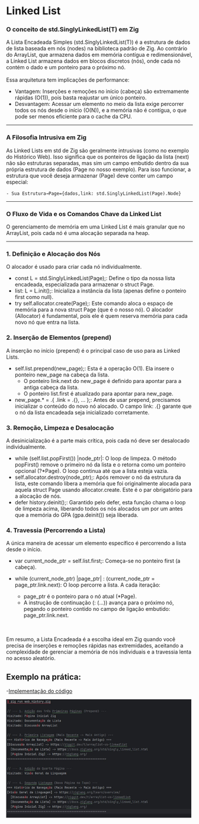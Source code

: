 # Linked List 

### O conceito de std.SinglyLinkedList(T) em Zig
A Lista Encadeada Simples (std.SinglyLinkedList(T)) é 
a estrutura de dados de lista baseada em nós (nodes) 
na biblioteca padrão de Zig. Ao contrário do 
ArrayList, que armazena dados em memória contígua e 
redimensionável, a Linked List armazena dados em 
blocos discretos (nós), onde cada nó contém o dado e 
um ponteiro para o próximo nó.
<br></br>
Essa arquitetura tem implicações de performance:
- Vantagem: Inserções e remoções no início (cabeça) são extremamente rápidas (O(1)), pois basta reajustar um único ponteiro.
- Desvantagem: Acessar um elemento no meio da lista exige percorrer todos os nós desde o início (O(N)), e a memória não é contígua, o que pode ser menos eficiente para o cache da CPU.

---
### A Filosofia Intrusiva em Zig
As Linked Lists em std de Zig são geralmente 
intrusivas (como no exemplo do Histórico Web). Isso 
significa que os ponteiros de ligação da lista (next) 
não são estruturas separadas, mas sim um campo 
embutido dentro da sua própria estrutura de dados 
(Page no nosso exemplo).
Para isso funcionar, a estrutura que você deseja 
armazenar (Page) deve conter um campo especial:

    - Sua Estrutura→Page={dados,link: std.SinglyLinkedList(Page).Node}

---
### O Fluxo de Vida e os Comandos Chave da Linked List
O gerenciamento de memória em uma Linked List é mais 
granular que no ArrayList, pois cada nó é uma alocação 
separada na heap.

---
### 1. Definição e Alocação dos Nós
O alocador é usado para criar cada nó individualmente.
- const L = std.SinglyLinkedList(Page);: Define o tipo da nossa lista encadeada, especializada para armazenar o struct Page.
- list: L = L.init();: Inicializa a instância da lista (apenas define o ponteiro first como null).
- try self.allocator.create(Page);: Este comando aloca o espaço de memória para a nova struct Page (que é o nosso nó). O alocador (Allocator) é fundamental, pois ele é quem reserva memória para cada novo nó que entra na lista.
### 2. Inserção de Elementos (prepend)
A inserção no início (prepend) é o principal caso de uso para as Linked Lists.
- self.list.prepend(new_page);: Esta é a operação O(1). Ela insere o ponteiro new_page na cabeça da lista.
    - O ponteiro link.next do new_page é definido para apontar para a antiga cabeça da lista.
    - O ponteiro list.first é atualizado para apontar para new_page.
- new_page.* = .{ .link = .{}, ... };: Antes de usar prepend, precisamos inicializar o conteúdo do novo nó alocado. O campo link: .{} garante que o nó da lista encadeada seja inicializado corretamente.
### 3. Remoção, Limpeza e Desalocação
A desinicialização é a parte mais crítica, pois cada nó deve ser desalocado individualmente.
- while (self.list.popFirst()) |node_ptr|: O loop de limpeza. O método popFirst() remove o primeiro nó da lista e o retorna como um ponteiro opcional (?*Page). O loop continua até que a lista esteja vazia.
- self.allocator.destroy(node_ptr);: Após remover o nó da estrutura da lista, este comando libera a memória que foi originalmente alocada para aquela struct Page usando allocator.create. Este é o par obrigatório para a alocação de nós.
- defer history.deinit();: Garantido pelo defer, esta função chama o loop de limpeza acima, liberando todos os nós alocados um por um antes que a memória do GPA (gpa.deinit()) seja liberada.
### 4. Travessia (Percorrendo a Lista)
A única maneira de acessar um elemento específico é percorrendo a lista desde o início.
- var current_node_ptr = self.list.first;: Começa-se no ponteiro first (a cabeça).
- while (current_node_ptr) |page_ptr| : (current_node_ptr = page_ptr.link.next): O loop percorre a lista. A cada iteração:

    - page_ptr é o ponteiro para o nó atual (*Page).
    - A instrução de continuação (: (...)) avança para o próximo nó, pegando o ponteiro contido no campo de ligação embutido: page_ptr.link.next.

<br></br>
Em resumo, a Lista Encadeada é a escolha ideal em Zig quando você precisa de inserções e remoções rápidas nas extremidades, aceitando a complexidade de gerenciar a memória de nós individuais e a travessia lenta no acesso aleatório.

## Exemplo na prática: 

-[Implementação do código](../Códigos-fonte/Zig/LinkedList.zig)

<img src="../prints/saida-linkedlist.jpeg" alt="Saída LinkedList" width= 500>